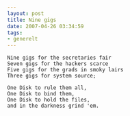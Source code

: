 ```yaml
---
layout: post
title: Nine gigs
date: 2007-04-26 03:34:59
tags: 
- generelt
---
```

	Nine gigs for the secretaries fair
	Seven gigs for the hackers scarce
	Five gigs for the grads in smoky lairs
	Three gigs for system source;

	One Disk to rule them all,
	One Disk to bind them,
	One Disk to hold the files,
	and in the darkness grind 'em.